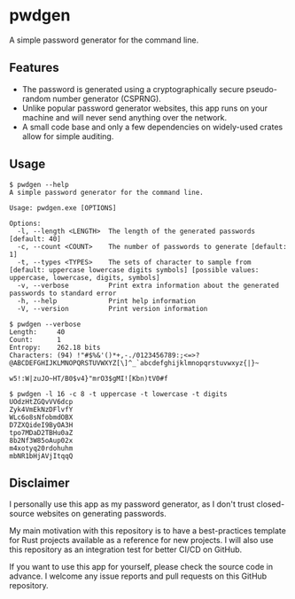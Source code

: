 # pwdgen

A simple password generator for the command line.

## Features

- The password is generated using a cryptographically secure pseudo-random
  number generator (CSPRNG).
- Unlike popular password generator websites, this app runs on your machine and
  will never send anything over the network.
- A small code base and only a few dependencies on widely-used crates allow for
  simple auditing.

## Usage

```console
$ pwdgen --help
A simple password generator for the command line.

Usage: pwdgen.exe [OPTIONS]

Options:
  -l, --length <LENGTH>  The length of the generated passwords [default: 40]
  -c, --count <COUNT>    The number of passwords to generate [default: 1]
  -t, --types <TYPES>    The sets of character to sample from [default: uppercase lowercase digits symbols] [possible values: uppercase, lowercase, digits, symbols]
  -v, --verbose          Print extra information about the generated passwords to standard error
  -h, --help             Print help information
  -V, --version          Print version information

$ pwdgen --verbose
Length:     40
Count:      1
Entropy:    262.18 bits
Characters: (94) !"#$%&'()*+,-./0123456789:;<=>?@ABCDEFGHIJKLMNOPQRSTUVWXYZ[\]^_`abcdefghijklmnopqrstuvwxyz{|}~

w5!:W|zuJO~HT/B0$v4}"mrO3$gMI![Kbn)tV0#f

$ pwdgen -l 16 -c 8 -t uppercase -t lowercase -t digits
UOdzHtZGQvVV6dcp
Zyk4VmEkNzDFlvfY
WLc6o8sNfobmdOBX
D7ZXQideI9ByOA3H
tpo7MDaD2TBHu0aZ
8b2Nf3W85oAup02x
m4xotyq20rdohuhm
mbNR1bHjAVjItqqQ
```

## Disclaimer

I personally use this app as my password generator, as I don't trust
closed-source websites on generating passwords.

My main motivation with this repository is to have a best-practices template for
Rust projects available as a reference for new projects. I will also use this
repository as an integration test for better CI/CD on GitHub.

If you want to use this app for yourself, please check the source code in
advance. I welcome any issue reports and pull requests on this GitHub
repository.
